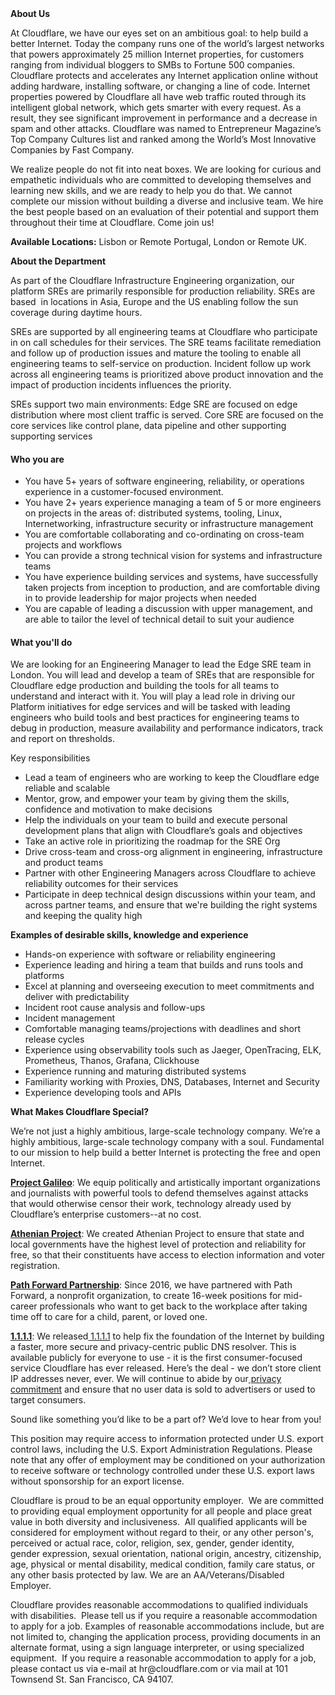 <div class="content-intro">
	<div><strong>About Us</strong></div>
	<div>
		<p><span style="font-weight: 400;">At Cloudflare, we have our eyes set on an ambitious goal: to help build a better Internet. Today the company runs one of the world’s largest networks that powers approximately 25 million Internet properties, for customers ranging from individual bloggers to SMBs to Fortune 500 companies. Cloudflare protects and accelerates any Internet application online without adding hardware, installing software, or changing a line of code. Internet properties powered by Cloudflare all have web traffic routed through its intelligent global network, which gets smarter with every request. As a result, they see significant improvement in performance and a decrease in spam and other attacks. Cloudflare was named to Entrepreneur Magazine’s Top Company Cultures list and ranked among the World’s Most Innovative Companies by Fast Company.</span><span style="font-weight: 400;">&nbsp;</span></p>
		<p><span style="font-weight: 400;">We realize people do not fit into neat boxes. We are looking for curious and empathetic individuals who are committed to developing themselves and learning new skills, and we are ready to help you do that. We cannot complete our mission without building a diverse and inclusive team. We hire the best people based on an evaluation of their potential and support them throughout their time at Cloudflare. Come join us!&nbsp;</span></p>
	</div>
</div>
<p><strong>Available Locations:</strong> Lisbon or Remote Portugal, London or Remote UK.</p>
<p><strong>About the Department</strong></p>
<p>As part of the Cloudflare Infrastructure Engineering organization, our platform SREs are primarily responsible for production reliability. SREs are based&nbsp; in locations in Asia, Europe and the US enabling follow the sun coverage during daytime hours.</p>
<p>SREs are supported by all engineering teams at Cloudflare who participate in on call schedules for their services. The SRE teams facilitate remediation and follow up of production issues and mature the tooling to enable all engineering teams to self-service on production. Incident follow up work across all engineering teams is prioritized above product innovation and the impact of production incidents influences the priority.&nbsp;</p>
<p>SREs support two main environments: Edge SRE are focused on edge distribution where most client traffic is served. Core SRE are focused on the core services like control plane, data pipeline and other supporting supporting services&nbsp;&nbsp;</p>
<h4><strong>Who you are</strong></h4>
<ul>
	<li>You have 5+ years of software engineering, reliability, or operations experience in a customer-focused environment.</li>
	<li>You have 2+ years experience managing a team of 5 or more engineers on projects in the areas of: distributed systems, tooling, Linux, Internetworking, infrastructure security or infrastructure management</li>
	<li>You are comfortable collaborating and co-ordinating on cross-team projects and workflows</li>
	<li>You can provide a strong technical vision for systems and infrastructure teams</li>
	<li>You have experience building services and systems, have successfully taken projects from inception to production, and are comfortable diving in to provide leadership for major projects when needed</li>
	<li>You are capable of leading a discussion with upper management, and are able to tailor the level of technical detail to suit your audience</li>
</ul>
<h4><strong>What you'll do</strong></h4>
<p>We are looking for an Engineering Manager to lead the Edge SRE team in London. You will lead and develop a team of SREs that are responsible for Cloudflare edge production and building the tools for all teams to understand and interact with it. You will play a lead role in driving our Platform initiatives for edge services and will be tasked with leading engineers who build tools and best practices for engineering teams to debug in production, measure availability and performance indicators, track and report on thresholds.&nbsp;</p>
<p>Key responsibilities</p>
<ul>
	<li>Lead a team of engineers who are working to keep the Cloudflare edge reliable and scalable</li>
	<li>Mentor, grow, and empower your team by giving them the skills, confidence and motivation to make decisions</li>
	<li>Help the individuals on your team to build and execute personal development plans that align with Cloudflare’s goals and objectives</li>
	<li>Take an active role in prioritizing the roadmap for the SRE Org</li>
	<li>Drive cross-team and cross-org alignment in engineering, infrastructure and product teams</li>
	<li>Partner with other Engineering Managers across Cloudflare to achieve reliability outcomes for their services</li>
	<li>Participate in deep technical design discussions within your team, and across partner teams, and ensure that we're building the right systems and keeping the quality high</li>
</ul>
<p><strong>Examples of desirable skills, knowledge and experience</strong></p>
<ul>
	<li>Hands-on experience with software or reliability engineering</li>
	<li>Experience leading and hiring a team that builds and runs tools and platforms</li>
	<li>Excel at planning and overseeing execution to meet commitments and deliver with predictability</li>
	<li>Incident root cause analysis and follow-ups</li>
	<li>Incident management</li>
	<li>Comfortable managing teams/projections with deadlines and short release cycles</li>
	<li>Experience using observability tools such as Jaeger, OpenTracing, ELK, Prometheus, Thanos, Grafana, Clickhouse</li>
	<li>Experience running and maturing distributed systems</li>
	<li>Familiarity working with Proxies, DNS, Databases, Internet and Security</li>
	<li>Experience developing tools and APIs</li>
</ul>
<div class="content-conclusion">
	<p><strong>What Makes Cloudflare Special?</strong></p>
	<p><span style="font-weight: 400;">We’re not just a highly ambitious, large-scale technology company. We’re a highly ambitious, large-scale technology company with a soul. Fundamental to our mission to help build a better Internet is protecting the free and open Internet.</span></p>
	<p><a href="https://blog.cloudflare.com/protecting-free-expression-online/"><strong>Project Galileo</strong></a><span style="font-weight: 400;">: We equip politically and artistically important organizations and journalists with powerful tools to defend themselves against attacks that would otherwise censor their work, technology already used by Cloudflare’s enterprise customers--at no cost.</span></p>
	<p><strong><a href="https://www.cloudflare.com/athenian/">Athenian Project</a></strong><span style="font-weight: 400;">: We created Athenian Project to ensure that state and local governments have the highest level of protection and reliability for free, so that their constituents have access to election information and voter registration.</span></p>
	<p><a href="https://blog.cloudflare.com/tag/path-forward/"><strong>Path Forward Partnership</strong></a><span style="font-weight: 400;">: Since 2016, we have partnered with Path Forward, a nonprofit organization, to create 16-week positions for mid-career professionals who want to get back to the workplace after taking time off to care for a child, parent, or loved one.</span></p>
	<p><a href="https://1.1.1.1/"><strong>1.1.1.1</strong></a><span style="font-weight: 400;">: We released</span><a href="https://1.1.1.1/"> <span style="font-weight: 400;">1.1.1.1</span></a><span style="font-weight: 400;"> to help fix the foundation of the Internet by building a faster, more secure and privacy-centric public DNS resolver. This is available publicly for everyone to use - it is the first consumer-focused service Cloudflare has ever released. Here’s the deal - we don’t store client IP addresses never, ever. We will continue to abide by our</span><a href="https://developers.cloudflare.com/1.1.1.1/privacy/public-dns-resolver"> privacy commitment</a><span style="font-weight: 400;"> and ensure that no user data is sold to advertisers or used to target consumers.</span></p>
	<p><span style="font-weight: 400;">Sound like something you’d like to be a part of? We’d love to hear from you!</span></p>
	<p><span style="font-weight: 400;">This position may require access to information protected under U.S. export control laws, including the U.S. Export Administration Regulations. Please note that any offer of employment may be conditioned on your authorization to receive software or technology controlled under these U.S. export laws without sponsorship for an export license.</span></p>
	<p><span style="font-weight: 400;">Cloudflare is proud to be an equal opportunity employer. &nbsp;We are committed to providing equal employment opportunity for all people and place great value in both diversity and inclusiveness. &nbsp;All qualified applicants will be considered for employment without regard to their, or any other person's, perceived or actual</span> <span style="font-weight: 400;">race, color, religion, sex, gender, gender identity, gender expression, sexual orientation, national origin, ancestry, citizenship, age, physical or mental disability, medical condition, family care status, or any other basis protected by law. </span><span style="font-weight: 400;">We are an AA/Veterans/Disabled Employer.</span></p>
	<p><span style="font-weight: 400;">Cloudflare provides reasonable accommodations to qualified individuals with disabilities. &nbsp;Please tell us if you require a reasonable accommodation to apply for a job. Examples of reasonable accommodations include, but are not limited to, changing the application process, providing documents in an alternate format, using a sign language interpreter, or using specialized equipment. &nbsp;If you require a reasonable accommodation to apply for a job, please contact us via e-mail at </span><span style="font-weight: 400;">hr@cloudflare.com</span><span style="font-weight: 400;"> or via mail at 101 Townsend St. San Francisco, CA 94107.</span></p>
</div>